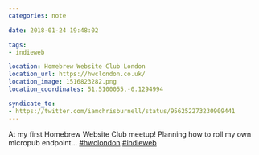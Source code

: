 ```yaml
---
categories: note

date: 2018-01-24 19:48:02

tags:
- indieweb

location: Homebrew Website Club London
location_url: https://hwclondon.co.uk/
location_image: 1516823282.png
location_coordinates: 51.5100055,-0.1294994

syndicate_to:
- https://twitter.com/iamchrisburnell/status/956252273230909441
---
```


At my first Homebrew Website Club meetup! Planning how to roll my own micropub endpoint... <a rel="external" href="https://twitter.com/hashtag/hwclondon" title="hwclondon on Twitter">#hwclondon</a> <a rel="external" href="https://twitter.com/hashtag/indieweb" title="indieweb on Twitter">#indieweb</a>
